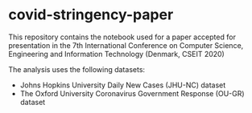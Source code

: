# covid-stringency-paper
This repository contains the notebook used for a paper accepted for presentation in the 7th International Conference on Computer Science, Engineering and Information Technology (Denmark, CSEIT 2020)

The analysis uses the following datasets:
+ Johns Hopkins University Daily New Cases (JHU-NC) dataset
+ The Oxford University Coronavirus Government Response (OU-GR) dataset
